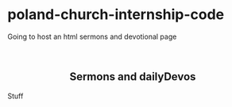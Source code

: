 # poland-church-internship-code
Going to host an html sermons and devotional page
<!DOCTYPE html>

<html>
    <head>
        <title>Sermons and DailyDevos</title>
    </head>

<body>

<br>

<h2><center>Sermons and dailyDevos</center></h1>

<p>Stuff</p>

</body>
</html>
